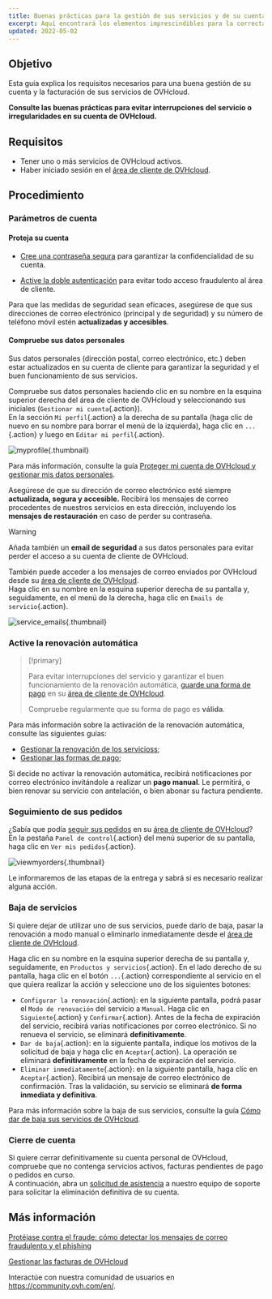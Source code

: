 ```yaml
---
title: Buenas prácticas para la gestión de sus servicios y de su cuenta de OVHcloud
excerpt: Aquí encontrará los elementos imprescindibles para la correcta gestión de sus facturas, pedidos, formas de pago y cuenta de cliente.
updated: 2022-05-02
---
```


## Objetivo

Esta guía explica los requisitos necesarios para una buena gestión de su cuenta y la facturación de sus servicios de OVHcloud.

**Consulte las buenas prácticas para evitar interrupciones del servicio o irregularidades en su cuenta de OVHcloud.**

## Requisitos

- Tener uno o más servicios de OVHcloud activos.
- Haber iniciado sesión en el [área de cliente de OVHcloud](https://ca.ovh.com/auth/?action=gotomanager&from=https://www.ovh.com/world/&ovhSubsidiary=ws).

## Procedimiento

### Parámetros de cuenta

#### Proteja su cuenta

- [Cree una contraseña segura](/pages/account_and_service_management/account_information/manage-ovh-password#generar-una-contrasena-adecuada) para garantizar la confidencialidad de su cuenta.

- [Active la doble autenticación](/pages/account_and_service_management/account_information/secure-ovhcloud-account-with-2fa) para evitar todo acceso fraudulento al área de cliente.

Para que las medidas de seguridad sean eficaces, asegúrese de que sus direcciones de correo electrónico (principal y de seguridad) y su número de teléfono móvil estén **actualizadas y accesibles**.

#### Compruebe sus datos personales

Sus datos personales (dirección postal, correo electrónico, etc.) deben estar actualizados en su cuenta de cliente para garantizar la seguridad y el buen funcionamiento de sus servicios.

Compruebe sus datos personales haciendo clic en su nombre en la esquina superior derecha del área de cliente de OVHcloud y seleccionando sus iniciales (`Gestionar mi cuenta`{.action}).<br>
En la sección `Mi perfil`{.action} a la derecha de su pantalla (haga clic de nuevo en su nombre para borrar el menú de la izquierda), haga clic en `...`{.action} y luego en `Editar mi perfil`{.action}.

![myprofile](images/myprofile.png){.thumbnail}

Para más información, consulte la guía [Proteger mi cuenta de OVHcloud y gestionar mis datos personales](/pages/account_and_service_management/account_information/all_about_username#editar-mis-datos-personales).

Asegúrese de que su dirección de correo electrónico esté siempre **actualizada, segura y accesible.** Recibirá los mensajes de correo procedentes de nuestros servicios en esta dirección, incluyendo los **mensajes de restauración** en caso de perder su contraseña.

> [!warning]
>
> Añada también un **email de seguridad** a sus datos personales para evitar perder el acceso a su cuenta de cliente de OVHcloud.
>

También puede acceder a los mensajes de correo enviados por OVHcloud desde su [área de cliente de OVHcloud](https://ca.ovh.com/auth/?action=gotomanager&from=https://www.ovh.com/world/&ovhSubsidiary=ws).<br>
Haga clic en su nombre en la esquina superior derecha de su pantalla y, seguidamente, en el menú de la derecha, haga clic en `Emails de servicio`{.action}.

![service_emails](images/service_emails.png){.thumbnail}

### Active la renovación automática

> [!primary]
>
> Para evitar interrupciones del servicio y garantizar el buen funcionamiento de la renovación automática, [guarde una forma de pago](/pages/account_and_service_management/managing_billing_payments_and_services/manage-payment-methods) en su [área de cliente de OVHcloud](https://ca.ovh.com/auth/?action=gotomanager&from=https://www.ovh.com/world/&ovhSubsidiary=ws).
>
> Compruebe regularmente que su forma de pago es **válida**.
>

Para más información sobre la activación de la renovación automática, consulte las siguientes guías:

- [Gestionar la renovación de los servicioss](/pages/account_and_service_management/managing_billing_payments_and_services/how_to_use_automatic_renewal);
- [Gestionar las formas de pago](/pages/account_and_service_management/managing_billing_payments_and_services/manage-payment-methods);

Si decide no activar la renovación automática, recibirá notificaciones por correo electrónico invitándole a realizar un **pago manual**. Le permitirá, o bien renovar su servicio con antelación, o bien abonar su factura pendiente.

### Seguimiento de sus pedidos

¿Sabía que podía [seguir sus pedidos](/pages/account_and_service_management/managing_billing_payments_and_services/managing_ovh_orders) en su [área de cliente de OVHcloud](https://ca.ovh.com/auth/?action=gotomanager&from=https://www.ovh.com/world/&ovhSubsidiary=ws)?<br>
En la pestaña `Panel de control`{.action} del menú superior de su pantalla, haga clic en `Ver mis pedidos`{.action}.

![viewmyorders](images/viewmyorders.png){.thumbnail}

Le informaremos de las etapas de la entrega y sabrá si es necesario realizar alguna acción.

### Baja de servicios

Si quiere dejar de utilizar uno de sus servicios, puede darlo de baja, pasar la renovación a modo manual o eliminarlo inmediatamente desde el [área de cliente de OVHcloud](https://ca.ovh.com/auth/?action=gotomanager&from=https://www.ovh.com/world/&ovhSubsidiary=ws).

Haga clic en su nombre en la esquina superior derecha de su pantalla y, seguidamente, en `Productos y servicios`{.action}. En el lado derecho de su pantalla, haga clic en el botón `...`{.action} correspondiente al servicio en el que quiera realizar la acción y seleccione uno de los siguientes botones:

- `Configurar la renovación`{.action}: en la siguiente pantalla, podrá pasar el `Modo de renovación` del servicio a `Manual`. Haga clic en `Siguiente`{.action} y `Confirmar`{.action}. Antes de la fecha de expiración del servicio, recibirá varias notificaciones por correo electrónico. Si no renueva el servicio, se eliminará **definitivamente**.
- `Dar de baja`{.action}: en la siguiente pantalla, indique los motivos de la solicitud de baja y haga clic en `Aceptar`{.action}. La operación se eliminará **definitivamente** en la fecha de expiración del servicio.
- `Eliminar inmediatamente`{.action}: en la siguiente pantalla, haga clic en `Aceptar`{.action}. Recibirá un mensaje de correo electrónico de confirmación. Tras la validación, su servicio se eliminará **de forma inmediata y definitiva**.

Para más información sobre la baja de sus servicios, consulte la guía [Cómo dar de baja sus servicios de OVHcloud](/pages/account_and_service_management/managing_billing_payments_and_services/how_to_cancel_services).

### Cierre de cuenta

Si quiere cerrar definitivamente su cuenta personal de OVHcloud, compruebe que no contenga servicios activos, facturas pendientes de pago o pedidos en curso.<br>
A continuación, abra un [solicitud de asistencia](https://ca.ovh.com/manager/#/dedicated/support/tickets/new) a nuestro equipo de soporte para solicitar la eliminación definitiva de su cuenta.

## Más información <a name="gofurther"></a>

[Protéjase contra el fraude: cómo detectar los mensajes de correo fraudulento y el phishing](/pages/account_and_service_management/account_information/phishing_care)

[Gestionar las facturas de OVHcloud](/pages/account_and_service_management/managing_billing_payments_and_services/invoice_management)

Interactúe con nuestra comunidad de usuarios en <https://community.ovh.com/en/>.
